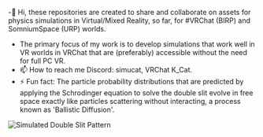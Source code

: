 -👋 Hi, these repositories are created to share and collaborate on assets for physics simulations in Virtual/Mixed Reality, so far, for #VRChat (BIRP) and SomniumSpace (URP) worlds. 
- The primary focus of my work is to develop simulations that work well in VR worlds in VRChat that are (preferably) accessible without the need for full PC VR.   
- 📫 How to reach me Discord: simucat, VRChat K_Cat.
- ⚡ Fun fact: The particle probability distributions that are predicted by applying the Schrodinger equation to solve the double slit evolve in free space exactly like particles scattering without interacting, a process known as 'Ballistic Diffusion'.

![Simulated Double Slit Pattern](https://github.com/SimulCat/simulcat.github.io/blob/main/phasedemo/twinamplitude.gif)

<!---
SimulCat/SimulCat is a ✨ special ✨ repository because its `README.md` (this file) appears on your GitHub profile.
You can click the Preview link to take a look at your changes.
--->
